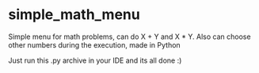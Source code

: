 # simple_math_menu
Simple menu for math problems, can do X + Y and X * Y. Also can choose other numbers during the execution, made in Python

Just run this .py archive in your IDE and its all done :)
